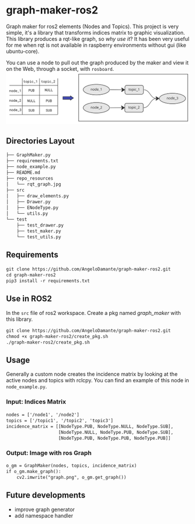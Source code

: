 # graph-maker-ros2
Graph maker for ros2 elements (Nodes and Topics). This project is very simple, it's a library that transforms indices matrix to graphic visualization.
This library produces a rqt-like graph, so _why use it_? It has been very useful for me when rqt is not available in raspberry environments without gui (like ubuntu-core).

You can use a node to pull out the graph produced by the maker and view it on the Web, through a socket, with `rosboard`.
![image](repo_resources/rqt_graph.jpg)

## Directories Layout
```
├── GraphMaker.py
├── requirements.txt
├── node_example.py
├── README.md
├── repo_resources
│   └── rqt_graph.jpg
├── src
│   ├── draw_elements.py
│   ├── Drawer.py
│   ├── ENodeType.py
│   └── utils.py
└── test
    ├── test_drawer.py
    ├── test_maker.py
    └── test_utils.py
```

## Requirements
```
git clone https://github.com/AngeloDamante/graph-maker-ros2.git
cd graph-maker-ros2
pip3 install -r requirements.txt
```

## Use in ROS2
In the `src` file of ros2 workspace. Create a pkg named _graph_maker_ with this library.
```
git clone https://github.com/AngeloDamante/graph-maker-ros2.git
chmod +x graph-maker-ros2/create_pkg.sh
./graph-maker-ros2/create_pkg.sh
```

## Usage
Generally a custom node creates the incidence matrix by looking at the active nodes and topics with rclcpy. You can find an example of this node in `node_example.py`.

### Input: Indices Matrix
```
nodes = ['/node1', '/node2']
topics = ['/topic1', '/topic2', 'topic3']
incidence_matrix = [[NodeType.PUB, NodeType.NULL, NodeType.SUB],
                    [NodeType.NULL, NodeType.PUB, NodeType.SUB],
                    [NodeType.PUB, NodeType.PUB, NodeType.PUB]]
```
### Output: Image with ros Graph
```
o_gm = GraphMaker(nodes, topics, incidence_matrix)
if o_gm.make_graph():
    cv2.imwrite("graph.png", o_gm.get_graph())
```

## Future developments
- improve graph generator
- add namespace handler